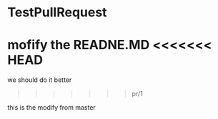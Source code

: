 TestPullRequest
===============


mofify the READNE.MD
<<<<<<< HEAD
=======

we should  do it better
>>>>>>> pr/1

this is the modify from master
